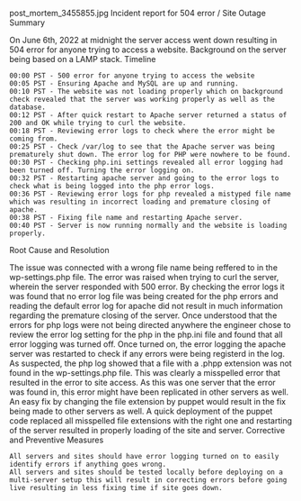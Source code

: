 post_mortem_3455855.jpg
Incident report for 504 error / Site Outage
Summary

On June 6th, 2022 at midnight the server access went down resulting in 504 error for anyone trying to access a website. Background on the server being based on a LAMP stack.
Timeline

    00:00 PST - 500 error for anyone trying to access the website
    00:05 PST - Ensuring Apache and MySQL are up and running.
    00:10 PST - The website was not loading properly which on background check revealed that the server was working properly as well as the database.
    00:12 PST - After quick restart to Apache server returned a status of 200 and OK while trying to curl the website.
    00:18 PST - Reviewing error logs to check where the error might be coming from.
    00:25 PST - Check /var/log to see that the Apache server was being prematurely shut down. The error log for PHP were nowhere to be found.
    00:30 PST - Checking php.ini settings revealed all error logging had been turned off. Turning the error logging on.
    00:32 PST - Restarting apache server and going to the error logs to check what is being logged into the php error logs.
    00:36 PST - Reviewing error logs for php revealed a mistyped file name which was resulting in incorrect loading and premature closing of apache.
    00:38 PST - Fixing file name and restarting Apache server.
    00:40 PST - Server is now running normally and the website is loading properly.

Root Cause and Resolution

The issue was connected with a wrong file name being reffered to in the wp-settings.php file. The error was raised when trying to curl the server, wherein the server responded with 500 error. By checking the error logs it was found that no error log file was being created for the php errors and reading the default error log for apache did not result in much information regarding the premature closing of the server. Once understood that the errors for php logs were not being directed anywhere the engineer chose to review the error log setting for the php in the php.ini file and found that all error logging was turned off. Once turned on, the error logging the apache server was restarted to check if any errors were being registerd in the log. As suspected, the php log showed that a file with a .phpp extension was not found in the wp-settings.php file. This was clearly a misspelled error that resulted in the error to site access. As this was one server that the error was found in, this error might have been replicated in other servers as well. An easy fix by changing the file extension by puppet would result in the fix being made to other servers as well. A quick deployment of the puppet code replaced all misspelled file extensions with the right one and restarting of the server resulted in properly loading of the site and server.
Corrective and Preventive Measures

    All servers and sites should have error logging turned on to easily identify errors if anything goes wrong.
    All servers and sites should be tested locally before deploying on a multi-server setup this will result in correcting errors before going live resulting in less fixing time if site goes down.
